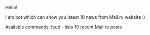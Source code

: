 Hello!

I am bot which can show you latest 10 news from Mail.ru website :)

Available commands: feed - lists 10 recent Mail.ru posts